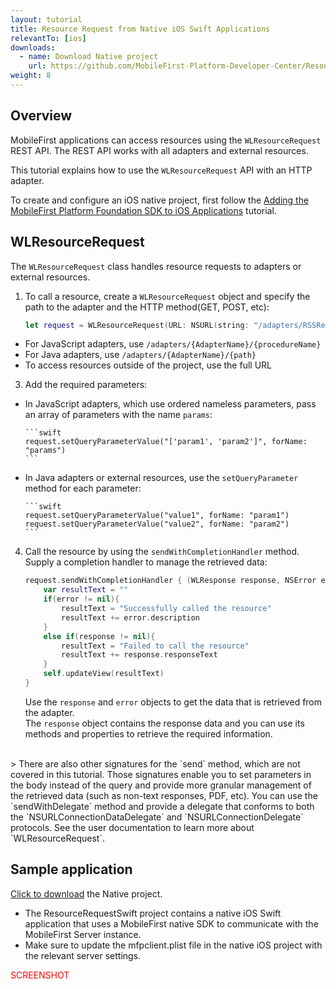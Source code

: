 ```yaml
---
layout: tutorial
title: Resource Request from Native iOS Swift Applications
relevantTo: [ios]
downloads:
  - name: Download Native project
    url: https://github.com/MobileFirst-Platform-Developer-Center/ResourceRequestSwift
weight: 8
---
```


## Overview
MobileFirst applications can access resources using the `WLResourceRequest` REST API. The REST API works with all adapters and external resources.

This tutorial explains how to use the `WLResourceRequest` API with an HTTP adapter.

To create and configure an iOS native project, first follow the [Adding the MobileFirst Platform Foundation SDK to iOS Applications](../../adding-the-mfpf-sdk/adding-the-mfpf-sdk-to-ios-applications) tutorial.

## WLResourceRequest
The `WLResourceRequest` class handles resource requests to adapters or external resources.

1. To call a resource, create a `WLResourceRequest` object and specify the path to the adapter and the HTTP method(GET, POST, etc):

    ```swift
    let request = WLResourceRequest(URL: NSURL(string: "/adapters/RSSReader/getFeed"), method: WLHttpMethodGet)
    ```
  * For JavaScript adapters, use `/adapters/{AdapterName}/{procedureName}`
  * For Java adapters, use `/adapters/{AdapterName}/{path}`
  * To access resources outside of the project, use the full URL    

3. Add the required parameters:
  * In JavaScript adapters, which use ordered nameless parameters, pass an array of parameters with the name `params`:

        ```swift
        request.setQueryParameterValue("['param1', 'param2']", forName: "params")
        ```
  * In Java adapters or external resources, use the `setQueryParameter` method for each parameter:

        ```swift
        request.setQueryParameterValue("value1", forName: "param1")
        request.setQueryParameterValue("value2", forName: "param2")
        ```
4. Call the resource by using the `sendWithCompletionHandler` method.  
Supply a completion handler to manage the retrieved data:

    ```swift
    request.sendWithCompletionHandler { (WLResponse response, NSError error) -> Void in
        var resultText = ""
        if(error != nil){
            resultText = "Successfully called the resource"
            resultText += error.description
        }
        else if(response != nil){
            resultText = "Failed to call the resource"
            resultText += response.responseText
        }
        self.updateView(resultText)
    }
    ```
    Use the `response` and `error` objects to get the data that is retrieved from the adapter.  
    The `response` object contains the response data and you can use its methods and properties to retrieve the required information.

</br>
> There are also other signatures for the `send` method, which are not covered in this tutorial. Those signatures enable you to set parameters in the body instead of the query and provide more granular management of the retrieved data (such as non-text responses, PDF, etc). You can use the `sendWithDelegate` method and provide a delegate that conforms to both the `NSURLConnectionDataDelegate` and `NSURLConnectionDelegate` protocols.  
See the user documentation to learn more about `WLResourceRequest`.

## Sample application
[Click to download](https://github.com/MobileFirst-Platform-Developer-Center/ResourceRequestSwift) the Native project.

* The ResourceRequestSwift project contains a native iOS Swift application that uses a MobileFirst native SDK to communicate with the MobileFirst Server instance.
* Make sure to update the mfpclient.plist file in the native iOS project with the relevant server settings.

<span style = "color:red">SCREENSHOT</span>

